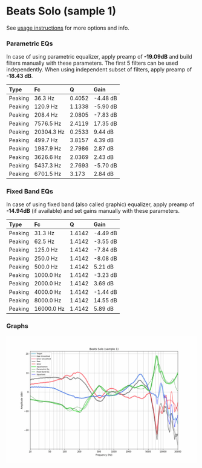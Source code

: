 # Beats Solo (sample 1)
See [usage instructions](https://github.com/jaakkopasanen/AutoEq#usage) for more options and info.

### Parametric EQs
In case of using parametric equalizer, apply preamp of **-19.09dB** and build filters manually
with these parameters. The first 5 filters can be used independently.
When using independent subset of filters, apply preamp of **-18.43 dB**.

| Type    | Fc         |      Q | Gain     |
|:--------|:-----------|:-------|:---------|
| Peaking | 36.3 Hz    | 0.4052 | -4.48 dB |
| Peaking | 120.9 Hz   | 1.1338 | -5.90 dB |
| Peaking | 208.4 Hz   | 2.0805 | -7.83 dB |
| Peaking | 7576.5 Hz  | 2.4119 | 17.35 dB |
| Peaking | 20304.3 Hz | 0.2533 | 9.44 dB  |
| Peaking | 499.7 Hz   | 3.8157 | 4.39 dB  |
| Peaking | 1987.9 Hz  | 2.7986 | 2.87 dB  |
| Peaking | 3626.6 Hz  | 2.0369 | 2.43 dB  |
| Peaking | 5437.3 Hz  | 2.7693 | -5.70 dB |
| Peaking | 6701.5 Hz  | 3.173  | 2.84 dB  |

### Fixed Band EQs
In case of using fixed band (also called graphic) equalizer, apply preamp of **-14.94dB**
(if available) and set gains manually with these parameters.

| Type    | Fc         |      Q | Gain     |
|:--------|:-----------|:-------|:---------|
| Peaking | 31.3 Hz    | 1.4142 | -4.49 dB |
| Peaking | 62.5 Hz    | 1.4142 | -3.55 dB |
| Peaking | 125.0 Hz   | 1.4142 | -7.84 dB |
| Peaking | 250.0 Hz   | 1.4142 | -8.08 dB |
| Peaking | 500.0 Hz   | 1.4142 | 5.21 dB  |
| Peaking | 1000.0 Hz  | 1.4142 | -3.23 dB |
| Peaking | 2000.0 Hz  | 1.4142 | 3.69 dB  |
| Peaking | 4000.0 Hz  | 1.4142 | -1.44 dB |
| Peaking | 8000.0 Hz  | 1.4142 | 14.55 dB |
| Peaking | 16000.0 Hz | 1.4142 | 5.89 dB  |

### Graphs
![](./Beats%20Solo%20(sample%201).png)